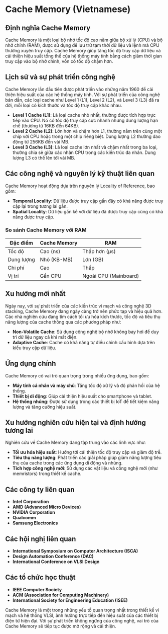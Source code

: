 # Cache Memory (Vietnamese)

## Định nghĩa Cache Memory

Cache Memory là một loại bộ nhớ tốc độ cao nằm giữa bộ xử lý (CPU) và bộ nhớ chính (RAM), được sử dụng để lưu trữ tạm thời dữ liệu và lệnh mà CPU thường xuyên truy cập. Cache Memory giúp tăng tốc độ truy cập dữ liệu và cải thiện hiệu suất tổng thể của hệ thống máy tính bằng cách giảm thời gian truy cập vào bộ nhớ chính, vốn có tốc độ chậm hơn.

## Lịch sử và sự phát triển công nghệ

Cache Memory lần đầu tiên được phát triển vào những năm 1960 để cải thiện hiệu suất của các hệ thống máy tính. Với sự phát triển của công nghệ bán dẫn, các loại cache như Level 1 (L1), Level 2 (L2), và Level 3 (L3) đã ra đời, mỗi loại có kích thước và tốc độ truy cập khác nhau. 

- **Level 1 Cache (L1)**: Là loại cache nhỏ nhất, thường được tích hợp trực tiếp vào CPU. Nó có tốc độ truy cập cực nhanh nhưng dung lượng hạn chế (thường từ 16KB đến 64KB).
- **Level 2 Cache (L2)**: Lớn hơn và chậm hơn L1, thường nằm trên cùng một chip với CPU hoặc trong một chip riêng biệt. Dung lượng L2 thường dao động từ 256KB đến vài MB.
- **Level 3 Cache (L3)**: Là loại cache lớn nhất và chậm nhất trong ba loại, thường chia sẻ giữa các nhân CPU trong các kiến trúc đa nhân. Dung lượng L3 có thể lên tới vài MB.

## Các công nghệ và nguyên lý kỹ thuật liên quan

Cache Memory hoạt động dựa trên nguyên lý Locality of Reference, bao gồm:

- **Temporal Locality**: Dữ liệu được truy cập gần đây có khả năng được truy cập lại trong tương lai gần.
- **Spatial Locality**: Dữ liệu gần kề với dữ liệu đã được truy cập cũng có khả năng được truy cập.

### So sánh Cache Memory với RAM

| Đặc điểm       | Cache Memory               | RAM                      |
|---------------|----------------------------|--------------------------|
| Tốc độ        | Cao (ns)                   | Thấp hơn (µs)           |
| Dung lượng    | Nhỏ (KB-MB)               | Lớn (GB)                |
| Chi phí       | Cao                         | Thấp                     |
| Vị trí        | Gần CPU                    | Ngoài CPU (Mainboard)   |

## Xu hướng mới nhất

Ngày nay, với sự phát triển của các kiến trúc vi mạch và công nghệ 3D stacking, Cache Memory đang ngày càng trở nên phức tạp và hiệu quả hơn. Các nhà nghiên cứu đang tìm cách tối ưu hóa kích thước, tốc độ và tiêu thụ năng lượng của cache thông qua các phương pháp như:

- **Non-Volatile Cache**: Sử dụng công nghệ bộ nhớ không bay hơi để duy trì dữ liệu ngay cả khi mất điện.
- **Adaptive Cache**: Cache có khả năng tự điều chỉnh cấu hình dựa trên kiểu truy cập dữ liệu.

## Ứng dụng chính

Cache Memory có vai trò quan trọng trong nhiều ứng dụng, bao gồm:

- **Máy tính cá nhân và máy chủ**: Tăng tốc độ xử lý và độ phản hồi của hệ thống.
- **Thiết bị di động**: Giúp cải thiện hiệu suất cho smartphone và tablet.
- **Hệ thống nhúng**: Được sử dụng trong các thiết bị IoT để tiết kiệm năng lượng và tăng cường hiệu suất.

## Xu hướng nghiên cứu hiện tại và định hướng tương lai

Nghiên cứu về Cache Memory đang tập trung vào các lĩnh vực như:

- **Tối ưu hóa hiệu suất**: Hướng tới cải thiện tốc độ truy cập và giảm độ trễ.
- **Tiêu thụ năng lượng**: Phát triển các giải pháp giúp giảm năng lượng tiêu thụ của cache trong các ứng dụng di động và nhúng.
- **Tích hợp công nghệ mới**: Sử dụng các vật liệu và công nghệ mới (như memristors) trong thiết kế cache.

## Các công ty liên quan

- **Intel Corporation**
- **AMD (Advanced Micro Devices)**
- **NVIDIA Corporation**
- **Qualcomm**
- **Samsung Electronics**

## Các hội nghị liên quan

- **International Symposium on Computer Architecture (ISCA)**
- **Design Automation Conference (DAC)**
- **International Conference on VLSI Design**

## Các tổ chức học thuật

- **IEEE Computer Society**
- **ACM (Association for Computing Machinery)**
- **International Society for Engineering Education (ISEE)**

Cache Memory là một trong những yếu tố quan trọng nhất trong thiết kế vi mạch và hệ thống VLSI, ảnh hưởng trực tiếp đến hiệu suất của các thiết bị điện tử hiện đại. Với sự phát triển không ngừng của công nghệ, vai trò của Cache Memory sẽ tiếp tục được mở rộng và cải thiện.
